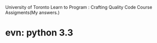 University of Toronto Learn to Program : Crafting Quality Code Course Assigments(My answers.)

evn: python 3.3
================